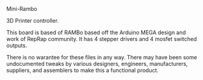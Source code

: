 Mini-Rambo

3D Printer controller.

This board is based of RAMBo based off the Arduino MEGA design and work of RepRap community. It has 4 stepper drivers and 4 mosfet switched outputs.

There is no warantee for these files in any way. There may have been some undocumented tweaks by various designers, engineers, manufacturers, suppliers, and assemblers to make this a functional product.
